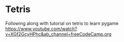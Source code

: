 # Tetris
Following along with tutorial on tetris to learn pygame
https://www.youtube.com/watch?v=XGf2GcyHPhc&ab_channel=freeCodeCamp.org